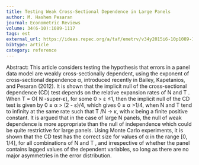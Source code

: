 ```yaml
---
title: Testing Weak Cross-Sectional Dependence in Large Panels
author: M. Hashem Pesaran
journal: Econometric Reviews
volume: 34(6-10):1089-1117
tags: est
external_url: https://ideas.repec.org/a/taf/emetrv/v34y2015i6-10p1089-1117.html
bibtype: article
category: reference
---
```

Abstract:  This article considers testing the hypothesis that errors in a panel data model are weakly cross-sectionally dependent, using the exponent of cross-sectional dependence α, introduced recently in Bailey, Kapetanios, and Pesaran (2012). It is shown that the implicit null of the cross-sectional dependence (CD) test depends on the relative expansion rates of N and T . When T  =  O( N -super-ε), for some 0 > ε ≤1, then the implicit null of the CD test is given by 0 ≤ α > (2  -  ε)/4, which gives 0 ≤ α >1/4, when N and T tend to infinity at the same rate such that T /N  → κ, with κ being a finite positive constant. It is argued that in the case of large N panels, the null of weak dependence is more appropriate than the null of independence which could be quite restrictive for large panels. Using Monte Carlo experiments, it is shown that the CD test has the correct size for values of α in the range [0, 1/4], for all combinations of N and T , and irrespective of whether the panel contains lagged values of the dependent variables, so long as there are no major asymmetries in the error distribution.
